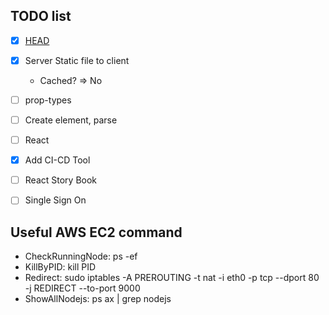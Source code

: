 ## TODO list
  - [X] [HEAD](https://github.com/nfl/react-helmet)
   - [X] Server Static file to client
      - Cached? => No
  - [ ] prop-types
  - [ ] Create element, parse
  - [ ] React
  - [X] Add CI-CD Tool
  - [ ] React Story Book
  - [ ] Single Sign On


## Useful AWS EC2 command

  - CheckRunningNode: ps -ef
  - KillByPID: kill PID
  - Redirect: sudo iptables -A PREROUTING -t nat -i eth0 -p tcp --dport 80 -j REDIRECT --to-port 9000
  - ShowAllNodejs: ps ax | grep nodejs
